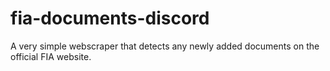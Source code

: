 # fia-documents-discord
A very simple webscraper that detects any newly added documents on the official FIA website.
